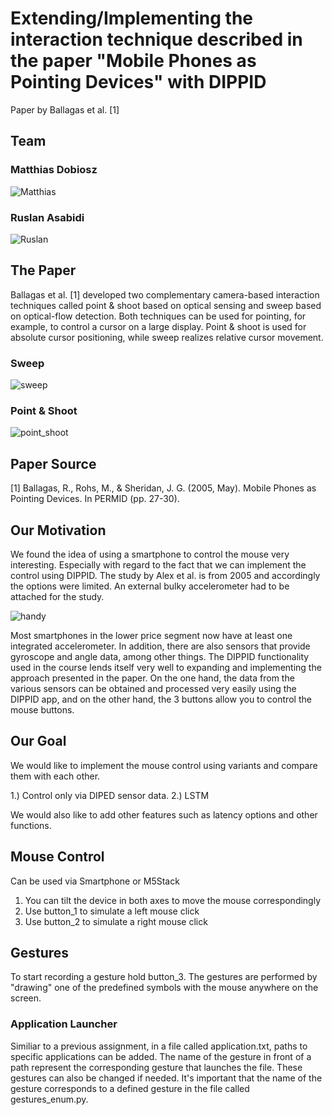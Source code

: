 # Extending/Implementing the interaction technique described in the paper "Mobile Phones as Pointing Devices" with DIPPID
Paper by Ballagas et al. [1]

## Team 

### Matthias Dobiosz

![Matthias](https://github.com/ITT23/assignment-08-replication-matthias-ruslan/assets/41992838/5e58eed8-648c-4788-be6a-c25620acc1c5)

### Ruslan Asabidi 

![Ruslan](https://github.com/ITT23/assignment-08-replication-matthias-ruslan/assets/41992838/de94a21c-dd7e-48d5-ab24-d3b9fff972d8)

## The Paper

Ballagas et al. [1] developed two complementary camera-based interaction techniques called point & shoot based on optical sensing and sweep based on optical-flow detection. Both techniques can be used for pointing, for example, to control a cursor on a large display. Point & shoot is used for absolute cursor positioning, while sweep realizes relative cursor movement.

### Sweep

![sweep](https://github.com/ITT23/assignment-08-replication-matthias-ruslan/assets/41992838/e0ddd98e-1bce-4ae2-8a8a-45ad83728a85)

### Point & Shoot

![point_shoot](https://github.com/ITT23/assignment-08-replication-matthias-ruslan/assets/41992838/7dc57d3c-9022-4aab-a70e-6432da6047b4)

## Paper Source
[1] Ballagas, R., Rohs, M., & Sheridan, J. G. (2005, May). Mobile Phones as Pointing Devices. In PERMID (pp. 27-30).

## Our Motivation

We found the idea of ​​using a smartphone to control the mouse very interesting. Especially with regard to the fact that we can implement the control using DIPPID. The study by Alex et al. is from 2005 and accordingly the options were limited. An external bulky accelerometer had to be attached for the study. 

![handy](https://github.com/ITT23/assignment-08-replication-matthias-ruslan/assets/41992838/5aa2de5c-2158-4406-9f91-f85e31bb9d62)

Most smartphones in the lower price segment now have at least one integrated accelerometer. In addition, there are also sensors that provide gyroscope and angle data, among other things. The DIPPID functionality used in the course lends itself very well to expanding and implementing the approach presented in the paper. On the one hand, the data from the various sensors can be obtained and processed very easily using the DIPPID app, and on the other hand, the 3 buttons allow you to control the mouse buttons.

## Our Goal

We would like to implement the mouse control using variants and compare them with each other.

1.) Control only via DIPED sensor data.
2.) LSTM

We would also like to add other features such as latency options and other functions.

## Mouse Control

Can be used via Smartphone or M5Stack 

1) You can tilt the device in both axes to move the mouse correspondingly
2) Use button_1 to simulate a left mouse click
3) Use button_2 to simulate a right mouse click

## Gestures

To start recording a gesture hold button_3. The gestures are performed by "drawing" one of the predefined symbols with the mouse anywhere on the screen.

### Application Launcher

Similiar to a previous assignment, in a file called application.txt, paths to specific applications can be added. The name of the gesture in front of a path represent the corresponding gesture that launches the file. These gestures can also be changed if needed. It's important that the name of the gesture corresponds to a defined gesture in the file called gestures_enum.py. 
